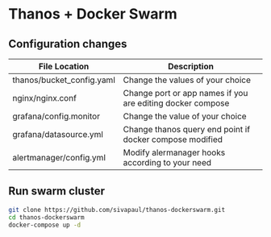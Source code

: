 # Thanos + Docker Swarm


## Configuration changes
| File Location             | Description                                                |
| ------------------------- | ---------------------------------------------------------- |
| thanos/bucket_config.yaml | Change the values of your choice                           |
| nginx/nginx.conf          | Change port or app names if you are editing docker compose |
| grafana/config.monitor    | Change the value of your choice                            |
| grafana/datasource.yml    | Change thanos query end point if docker compose modified   |
| alertmanager/config.yml   | Modify alermanager hooks according to your need            |


## Run swarm cluster
```bash
git clone https://github.com/sivapaul/thanos-dockerswarm.git
cd thanos-dockerswarm
docker-compose up -d
```
